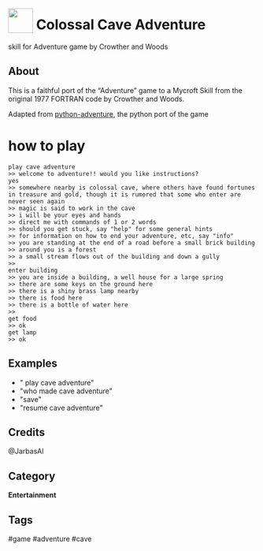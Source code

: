 # <img src='https://rawgithub.com/FortAwesome/Font-Awesome/master/advanced-options/raw-svg/solid/gem.svg' card_color='#0E3A65' width='50' height='50' style='vertical-align:bottom'/> Colossal Cave Adventure

skill for Adventure game by Crowther and Woods

## About 

This is a faithful port of the “Adventure” game to a Mycroft Skill from the original 1977 FORTRAN code by Crowther and Woods.

Adapted from [python-adventure](https://github.com/brandon-rhodes/python-adventure), the python port of the game

# how to play

    play cave adventure
    >> welcome to adventure!! would you like instructions?
    yes
    >> somewhere nearby is colossal cave, where others have found fortunes in treasure and gold, though it is rumored that some who enter are never seen again
    >> magic is said to work in the cave
    >> i will be your eyes and hands
    >> direct me with commands of 1 or 2 words
    >> should you get stuck, say "help" for some general hints
    >> for information on how to end your adventure, etc, say "info"
    >> you are standing at the end of a road before a small brick building
    >> around you is a forest
    >> a small stream flows out of the building and down a gully
    >> 
    enter building
    >> you are inside a building, a well house for a large spring
    >> there are some keys on the ground here
    >> there is a shiny brass lamp nearby
    >> there is food here
    >> there is a bottle of water here
    >> 
    get food
    >> ok
    get lamp
    >> ok



## Examples 
* " play cave adventure"
* "who made cave adventure"
* "save"
* "resume cave adventure"

## Credits 
@JarbasAl

## Category
**Entertainment**

## Tags
#game
#adventure
#cave
